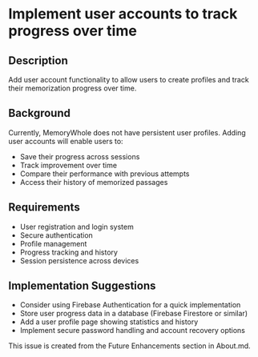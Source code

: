 # Implement user accounts to track progress over time


## Description
Add user account functionality to allow users to create profiles and track their memorization progress over time.

## Background
Currently, MemoryWhole does not have persistent user profiles. Adding user accounts will enable users to:
- Save their progress across sessions
- Track improvement over time
- Compare their performance with previous attempts
- Access their history of memorized passages

## Requirements
- User registration and login system
- Secure authentication
- Profile management
- Progress tracking and history
- Session persistence across devices


## Implementation Suggestions
- Consider using Firebase Authentication for a quick implementation
- Store user progress data in a database (Firebase Firestore or similar)
- Add a user profile page showing statistics and history
- Implement secure password handling and account recovery options


This issue is created from the Future Enhancements section in About.md.
